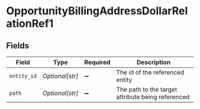 # OpportunityBillingAddressDollarRelationRef1


## Fields

| Field                                             | Type                                              | Required                                          | Description                                       |
| ------------------------------------------------- | ------------------------------------------------- | ------------------------------------------------- | ------------------------------------------------- |
| `entity_id`                                       | *Optional[str]*                                   | :heavy_minus_sign:                                | The id of the referenced entity                   |
| `path`                                            | *Optional[str]*                                   | :heavy_minus_sign:                                | The path to the target attribute being referenced |